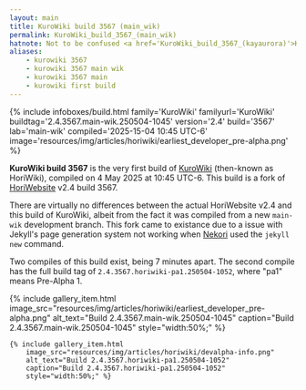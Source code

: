 ```yaml
---
layout: main
title: KuroWiki build 3567 (main_wik)
permalink: KuroWiki_build_3567_(main_wik)
hatnote: Not to be confused <a href='KuroWiki_build_3567_(kayaurora)'>KuroWiki build 3567 (kayaurora)</a>.
aliases:
    - kurowiki 3567
    - kurowiki 3567 main wik
    - kurowiki 3567 main
    - kurowiki first build
---
```

{% include infoboxes/build.html
family='KuroWiki'
familyurl='KuroWiki'
buildtag='2.4.3567.main-wik.250504-1045'
version='2.4'
build='3567'
lab='main-wik'
compiled='2025-15-04 10:45 UTC-6'
image='resources/img/articles/horiwiki/earliest_developer_pre-alpha.png'
%}

**KuroWiki build 3567** is the very first build of [KuroWiki](KuroWiki) (then-known as HoriWiki), compiled on 4 May 2025 at 10:45 UTC-6. This build is a fork of [HoriWebsite](HoriWebsite) v2.4 build 3567.

There are virtually no differences between the actual HoriWebsite v2.4 and this build of KuroWiki, albeit from the fact it was compiled from a new `main-wik` development branch. This fork came to existance due to a issue with Jekyll's page generation system not working when [Nekori](Nekori) used the `jekyll new` command.

Two compiles of this build exist, being 7 minutes apart. The second compile has the full build tag of `2.4.3567.horiwiki-pa1.250504-1052`, where "pa1" means Pre-Alpha 1.

<div class="wiki-gallery">
    {% include gallery_item.html 
        image_src="resources/img/articles/horiwiki/earliest_developer_pre-alpha.png" 
        alt_text="Build 2.4.3567.main-wik.250504-1045" 
        caption="Build 2.4.3567.main-wik.250504-1045"
        style="width:50%;" %}

    {% include gallery_item.html 
        image_src="resources/img/articles/horiwiki/devalpha-info.png" 
        alt_text="Build 2.4.3567.horiwiki-pa1.250504-1052" 
        caption="Build 2.4.3567.horiwiki-pa1.250504-1052"
        style="width:50%;" %}
</div>